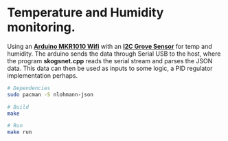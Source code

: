 # Temperature and Humidity monitoring.

Using an **[Arduino MKR1010 Wifi](https://docs.arduino.cc/hardware/mkr-1000-wifi)** with an **[I2C Grove Sensor](https://www.seeedstudio.com/Grove-Temperature-Humidity-Sensor-High-Accuracy-Mini.html)** for temp and humidity.
The arduino sends the data through Serial USB to the host, where the program **skogsnet.cpp** reads the serial stream and parses the JSON data. This data
can then be used as inputs to some logic, a PID regulator implementation perhaps.

```bash
# Dependencies
sudo pacman -S nlohmann-json

# Build
make

# Run
make run
```
